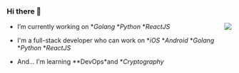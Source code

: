 ### Hi there 👋
<a href="#">
<img align="right" src="https://github-readme-stats.vercel.app/api?username=imbaggaarm&count_private=true&show_icons=true&hide_border=true&icon_color=586069&title_color=a0a9af">
</a>

- I’m currently working on **Golang* **Python* **ReactJS*
- I'm a full-stack developer who can work on **iOS* **Android* **Golang* **Python* **ReactJS*

- And... I’m learning **DevOps*and **Cryptography*
